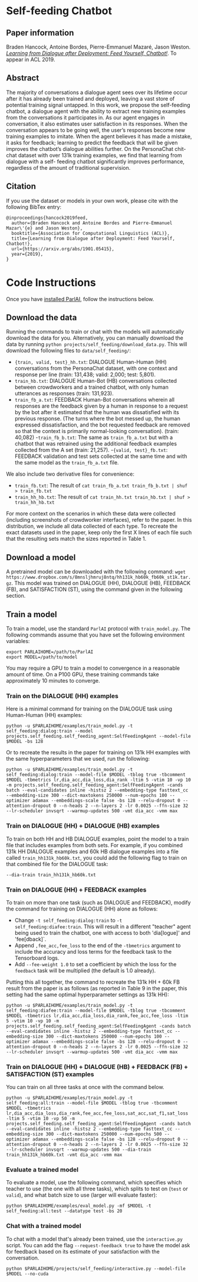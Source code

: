 # Self-feeding Chatbot

## Paper information
Braden Hancock, Antoine Bordes, Pierre-Emmanuel Mazaré, Jason Weston.
_[Learning from Dialogue after Deployment: Feed Yourself, Chatbot!](https://arxiv.org/abs/1901.05415)_.
To appear in ACL 2019.


## Abstract

The majority of conversations a dialogue agent sees over its lifetime occur after it has already been trained and deployed, leaving a vast store of potential training signal untapped.
In this work, we propose the self-feeding chatbot, a dialogue agent with the ability to extract new training examples from the conversations it participates in. As our agent engages in conversation, it also estimates user satisfaction in its responses.
When the conversation appears to be going well, the user’s responses become new training examples to imitate.
When the agent believes it has made a mistake, it asks for feedback; learning to predict the feedback that will be given improves the chatbot’s dialogue abilities further.
On the PersonaChat chit-chat dataset with over 131k training examples, we find that learning from dialogue with a self- feeding chatbot significantly improves performance, regardless of the amount of traditional supervision.

## Citation

If you use the dataset or models in your own work, please cite with the
following BibTex entry:

    @inproceedings{hancock2019feed,
      author={Braden Hancock and Antoine Bordes and Pierre-Emmanuel Mazar\'{e} and Jason Weston},
      booktitle={Association for Computational Linguistics (ACL)},
      title={Learning from Dialogue after Deployment: Feed Yourself, Chatbot!},
      url={https://arxiv.org/abs/1901.05415},
      year={2019},
    }

# Code Instructions

Once you have [installed ParlAI](https://github.com/facebookresearch/ParlAI/#installing-parlai), follow the instructions below.

## Download the data

Running the commands to train or chat with the models will automatically download the data for you.
Alternatively, you can manually download the data by running `python projects/self_feeding/download_data.py`. This will download the following files to `data/self_feeding/`:

- `{train, valid, test}_hh.txt`: DIALOGUE Human-Human (HH) conversations from the PersonaChat dataset, with one context and response per line (train: 131,438; valid: 2,000; test: 5,801).
- `train_hb.txt`: DIALOGUE Human-Bot (HB) conversations collected between crowdworkers and a trained chatbot, with only human utterances as responses (train: 131,923).
- `train_fb_a.txt`: FEEDBACK Human-Bot conversations wherein all responses are the feedback given by a human in response to a request by the bot after it estimated that the human was dissatisfied with its previous response. (The turns where the bot messed up, the human expressed dissatisfaction, and the bot requested feedback are removed so that the context is primarily normal-looking conversation). (train: 40,082)
-`train_fb_b.txt`: The same as `train_fb_a.txt` but with a chatbot that was retrained using the additional feedback examples collected from the A set (train: 21,257).
-`{valid, test}_fb.txt`: FEEDBACK validation and test sets collected at the same time and with the same model as the `train_fb_a.txt` file.

We also include two derivative files for convenience:
- `train_fb.txt`: The result of `cat train_fb_a.txt train_fb_b.txt | shuf > train_fb.txt`
- `train_hh_hb.txt`: The result of `cat train_hh.txt train_hb.txt | shuf > train_hh_hb.txt`

For more context on the scenarios in which these data were collected (including screenshots of crowdworker interfaces), refer to the paper.
In this distribution, we include all data collected of each type.
To recreate the exact datasets used in the paper, keep only the first X lines of each file such that the resulting sets match the sizes reported in Table 1.

## Download a model
A pretrained model can be downloaded with the following command: `wget https://www.dropbox.com/s/8mnsljhmruj8ntq/hh131k_hb60k_fb60k_st1k.tar.gz`.
This model was trained on DIALOGUE (HH), DIALOGUE (HB), FEEDBACK (FB), and SATISFACTION (ST), using the command given in the following section.

## Train a model
To train a model, use the standard `ParlAI` protocol with `train_model.py`.
The following commands assume that you have set the following environment variables:
```
export PARLAIHOME=/path/to/ParlAI
export MODEL=/path/to/model
```
You may require a GPU to train a model to convergence in a reasonable amount of time.
On a P100 GPU, these training commands take approximately 10 minutes to converge.

### Train on the DIALOGUE (HH) examples
Here is a minimal command for training on the DIALOGUE task using Human-Human (HH) examples:
```
python -u $PARLAIHOME/examples/train_model.py -t self_feeding:dialog:train --model projects.self_feeding.self_feeding_agent:SelfFeedingAgent --model-file $MODEL -bs 128
```

Or to recreate the results in the paper for training on 131k HH examples with the same hyperparameters that we used, run the following:
```
python -u $PARLAIHOME/examples/train_model.py -t self_feeding:dialog:train --model-file $MODEL -tblog true -tbcomment $MODEL -tbmetrics lr,dia_acc,dia_loss,dia_rank -ltim 5 -vtim 10 -vp 10 -m projects.self_feeding.self_feeding_agent:SelfFeedingAgent -cands batch --eval-candidates inline -histsz 2 --embedding-type fasttext_cc --embedding-size 300 --dict-maxtokens 250000 --num-epochs 100 --optimizer adamax --embeddings-scale false -bs 128 --relu-dropout 0 --attention-dropout 0 --n-heads 2 --n-layers 2 -lr 0.0025 --ffn-size 32 --lr-scheduler invsqrt --warmup-updates 500 -vmt dia_acc -vmm max
```

### Train on DIALOGUE (HH) + DIALOGUE (HB) examples
To train on both HH and HB DIALOGUE examples, point the model to a train file that includes examples from both sets. For example, if you combined 131k HH DIALOGUE examples and 60k HB dialogue examples into a file called `train_hh131k_hb60k.txt`, you could add the following flag to train on that combined file for the DIALOGUE task:
```
--dia-train train_hh131k_hb60k.txt
```

### Train on DIALOGUE (HH) + FEEDBACK examples
To train on more than one task (such as DIALOGUE and FEEDBACK), modify the command for training on DIALOGUE (HH) alone as follows:
- Change `-t self_feeding:dialog:train` to `-t self_feeding:diafee:train`. This will result in a different "teacher" agent being used to train the chatbot, one with access to both 'dia\[logue\]' and 'fee\[dback\]`.
- Append `,fee_acc,fee_loss` to the end of the `-tbmetrics` argument to include the accuracy and loss terms for the feedback task to the Tensorboard logs.
- Add `--fee-weight 1.0` to set a coefficient by which the loss for the `feedback` task will be multiplied (the default is 1.0 already).

Putting this all together, the command to recreate the 131k HH + 60k FB result from the paper is as follows (as reported in Table 9 in the paper, this setting had the same optimal hyperparameter settings as 131k HH):
```
python -u $PARLAIHOME/examples/train_model.py -t self_feeding:diafee:train --model-file $MODEL -tblog true -tbcomment $MODEL -tbmetrics lr,dia_acc,dia_loss,dia_rank,fee_acc,fee_loss -ltim 5 -vtim 10 -vp 10 -m projects.self_feeding.self_feeding_agent:SelfFeedingAgent -cands batch --eval-candidates inline -histsz 2 --embedding-type fasttext_cc --embedding-size 300 --dict-maxtokens 250000 --num-epochs 100 --optimizer adamax --embeddings-scale false -bs 128 --relu-dropout 0 --attention-dropout 0 --n-heads 2 --n-layers 2 -lr 0.0025 --ffn-size 32 --lr-scheduler invsqrt --warmup-updates 500 -vmt dia_acc -vmm max
```

### Train on DIALOGUE (HH) + DIALOGUE (HB) + FEEDBACK (FB) + SATISFACTION (ST) examples
You can train on all three tasks at once with the command below.
```
python -u $PARLAIHOME/examples/train_model.py -t self_feeding:all:train --model-file $MODEL -tblog true -tbcomment $MODEL -tbmetrics lr,dia_acc,dia_loss,dia_rank,fee_acc,fee_loss,sat_acc,sat_f1,sat_loss -ltim 5 -vtim 10 -vp 50 -m projects.self_feeding.self_feeding_agent:SelfFeedingAgent -cands batch --eval-candidates inline -histsz 2 --embedding-type fasttext_cc --embedding-size 300 --dict-maxtokens 250000 --num-epochs 500 --optimizer adamax --embeddings-scale false -bs 128 --relu-dropout 0 --attention-dropout 0 --n-heads 2 --n-layers 2 -lr 0.0025 --ffn-size 32 --lr-scheduler invsqrt --warmup-updates 500 --dia-train train_hh131k_hb60k.txt -vmt dia_acc -vmm max
```

### Evaluate a trained model
To evaluate a model, use the following command, which specifies which teacher to use (the one with all three tasks), which splits to test on (`test` or `valid`), and what batch size to use (larger will evaluate faster):
```
python $PARLAIHOME/examples/eval_model.py -mf $MODEL -t self_feeding:all:test --datatype test -bs 20
```

### Chat with a trained model
To chat with a model that's already been trained, use the `interactive.py` script.
You can add the flag `--request-feedback true` to have the model ask for feedback based on its estimate of your satisfaction with the conversation.
```
python $PARLAIHOME/projects/self_feeding/interactive.py --model-file $MODEL --no-cuda
```